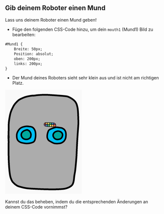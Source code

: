 ## Gib deinem Roboter einen Mund

Lass uns deinem Roboter einen Mund geben!

+ Füge den folgenden CSS-Code hinzu, um dein `mouth1` (Mund1) Bild zu bearbeiten:

```
#Mund1 {
    Breite: 50px;
    Position: absolut;
    oben: 200px;
    links: 200px;
}
```

+ Der Mund deines Roboters sieht sehr klein aus und ist nicht am richtigen Platz.

![screenshot](images/robot-mouth.png)

Kannst du das beheben, indem du die entsprechenden Änderungen an deinem CSS-Code vornimmst?


